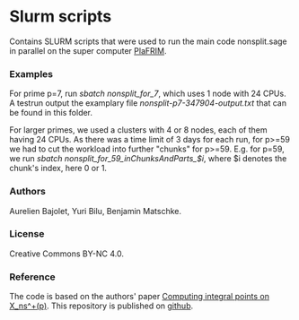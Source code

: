 # Slurm scripts

Contains SLURM scripts that were used to run the main code nonsplit.sage in parallel on the super computer [PlaFRIM](https://www.plafrim.fr/).

### Examples

For prime p=7, run *sbatch nonsplit_for_7*, which uses 1 node with 24 CPUs. A testrun output the examplary file *nonsplit-p7-347904-output.txt* that can be found in this folder.

For larger primes, we used a clusters with 4 or 8 nodes, each of them having 24 CPUs. As there was a time limit of 3 days for each run, for p>=59 we had to cut the workload into further "chunks" for p>=59. E.g. for p=59, we run *sbatch nonsplit_for_59_inChunksAndParts_$i*, where $i denotes the chunk's index, here 0 or 1.

### Authors

Aurelien Bajolet, Yuri Bilu, Benjamin Matschke.

### License

Creative Commons BY-NC 4.0.

### Reference

The code is based on the authors' paper [Computing integral points on X_ns^+(p)](https://arxiv.org/abs/1212.0665).
This repository is published on [github](https://github.com/bmatschke/x-nonsplit-plus/).

